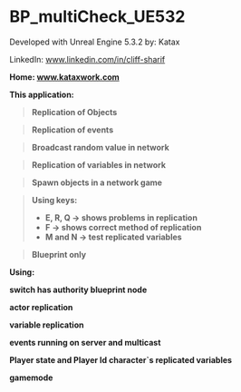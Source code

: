 # BP_multiCheck_UE532

Developed with Unreal Engine 5.3.2
by: Katax 
 
LinkedIn: www.linkedin.com/in/cliff-sharif <b>
 
Home: www.kataxwork.com <b><b><b>

This application: <b>

> Replication of Objects <b>

> Replication of events <b>
 
> Broadcast random value in network <b>

> Replication of variables in network <b>

> Spawn objects in a network game <b>

> Using keys: 
> - E, R, Q -> shows problems in replication 
> - F -> shows correct method of replication
> - M and N -> test replicated variables <b>
 
> Blueprint only <b><b><b>


Using:<b>
 
switch has authority blueprint node<b>
 
actor replication<b>

variable replication<b>
 
events running on server and multicast<b>

Player state and Player Id character`s replicated variables<b>
 
gamemode </b><b><b>
